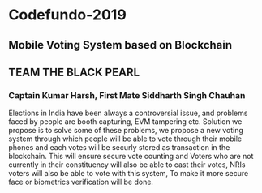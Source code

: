 # Codefundo-2019
## Mobile Voting System based on Blockchain
## TEAM                   THE BLACK PEARL 
###                       Captain Kumar Harsh, First Mate Siddharth Singh Chauhan

Elections in India have been always a controversial issue, and problems faced by people are booth capturing, EVM tampering etc.
Solution we propose is to solve some of these problems, we propose a new voting system through which people will be able to vote through their mobile phones and each votes will be securly stored as transaction in the blockchain. This will ensure secure vote counting and Voters who are not currently in their constituency will also be able to cast their votes, NRIs voters will also be able to vote with this system, To make it more secure face or biometrics verification will be done.
